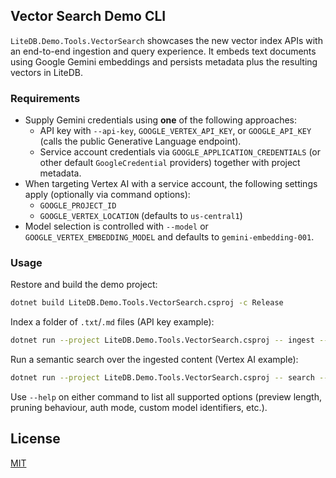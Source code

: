 ## Vector Search Demo CLI

`LiteDB.Demo.Tools.VectorSearch` showcases the new vector index APIs with an end-to-end ingestion and query experience. It embeds text documents using Google Gemini embeddings and persists metadata plus the resulting vectors in LiteDB.

### Requirements

- Supply Gemini credentials using **one** of the following approaches:
  - API key with `--api-key`, `GOOGLE_VERTEX_API_KEY`, or `GOOGLE_API_KEY` (calls the public Generative Language endpoint).
  - Service account credentials via `GOOGLE_APPLICATION_CREDENTIALS` (or other default `GoogleCredential` providers) together with project metadata.
- When targeting Vertex AI with a service account, the following settings apply (optionally via command options):
  - `GOOGLE_PROJECT_ID`
  - `GOOGLE_VERTEX_LOCATION` (defaults to `us-central1`)
- Model selection is controlled with `--model` or `GOOGLE_VERTEX_EMBEDDING_MODEL` and defaults to `gemini-embedding-001`.

### Usage

Restore and build the demo project:

```bash
dotnet build LiteDB.Demo.Tools.VectorSearch.csproj -c Release
```

Index a folder of `.txt`/`.md` files (API key example):

```bash
dotnet run --project LiteDB.Demo.Tools.VectorSearch.csproj -- ingest --source ./docs --database vector.db --api-key "$env:GOOGLE_VERTEX_API_KEY"
```

Run a semantic search over the ingested content (Vertex AI example):

```bash
dotnet run --project LiteDB.Demo.Tools.VectorSearch.csproj -- search --database vector.db --query "Explain document storage guarantees"
```

Use `--help` on either command to list all supported options (preview length, pruning behaviour, auth mode, custom model identifiers, etc.).

## License

[MIT](http://opensource.org/licenses/MIT)